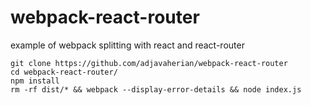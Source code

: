 # webpack-react-router
example of webpack splitting with react and react-router

```
git clone https://github.com/adjavaherian/webpack-react-router
cd webpack-react-router/
npm install
rm -rf dist/* && webpack --display-error-details && node index.js
```